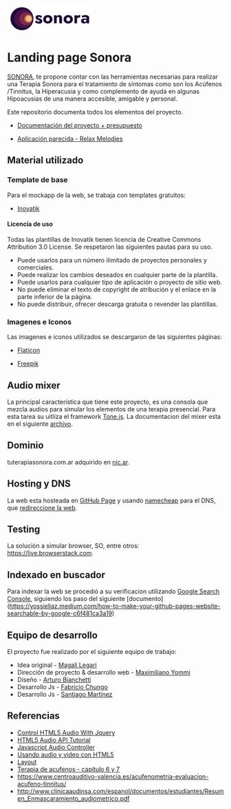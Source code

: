 ![](/static/media/images/logo.png)

# Landing page Sonora

[SONORA](https://tuterapiasonora.com.ar/), te propone contar con las herramientas necesarias para realizar una Terapia Sonora para el tratamiento de síntomas como son los Acúfenos /Tinnitus, la Hiperacusia y como complemento de ayuda en algunas Hipoacusias de una manera accesible, amigable y personal.

Este repositorio documenta todos los elementos del proyecto.

* [Documentación del proyecto + presupuesto](https://docs.google.com/document/d/1ugy5WmzbXrTaXAkonBSikriA0KSrUoubIkvGxgXH-ZA/edit#heading=h.z6ne0og04bp5)

* [Aplicación parecida - Relax Melodies](https://www.relaxmelodies.com/)

## Material utilizado

### Template de base
Para el mockapp de la web, se trabaja con templates gratuitos:

* [Inovatik](https://inovatik.com/tutor-video-course-landing-page-template.html)

#### Licencia de uso
Todas las plantillas de Inovatik tienen licencia de Creative Commons Attribution 3.0 License. Se respetaron las siguientes pautas para su uso.

* Puede usarlos para un número ilimitado de proyectos personales y comerciales.
* Puede realizar los cambios deseados en cualquier parte de la plantilla.
* Puede usarlos para cualquier tipo de aplicación o proyecto de sitio web.
* No puede eliminar el texto de copyright de atribución y el enlace en la parte inferior de la página.
* No puede distribuir, ofrecer descarga gratuita o revender las plantillas.

### Imagenes e Iconos
Las imagenes e iconos utilizados se descargaron de las siguientes páginas:

* [Flaticon](https://www.flaticon.es/)

* [Freepik](https://www.freepik.es/vector-gratis/ilustracion-concepto-cascos-musica_8610295.htm)  

## Audio mixer
La principal característica que tiene este proyecto, es una consola que mezcla audios para simular los elementos de una terapia presencial.
Para esta tarea su uitliza el framework [Tone.js](https://tonejs.github.io/). La documentacion del mixer esta en el siguiente [archivo](README_mixer.md).

## Dominio
tuterapiasonora.com.ar adquirido en [nic.ar](https://nic.ar/es/ayuda/instructivos/registro-de-dominio). 

## Hosting y DNS
La web esta hosteada en [GitHub Page](https://pages.github.com/) y usando [namecheap](https://www.namecheap.com) para el DNS, que [redireccione la web](https://curiosidadesespaciales.ar/2020/09/21/Tutorial-blog-2/).

## Testing
La solución a simular browser, SO, entre otros: https://live.browserstack.com.

## Indexado en buscador
Para indexar la web se procedió a su verificacion utilizando [Google Search Console](https://search.google.com), siguiendo los paso del siguiente [documento]
(https://yossieliaz.medium.com/how-to-make-your-github-pages-website-searchable-by-google-c6f481ca3a19)

## Equipo de desarrollo
El proyecto fue realizado por el siguiente equipo de trabajo:

* Idea original - [Magalí Legari](https://www.linkedin.com/in/magalí-legari-66813135)
* Dirección de proyecto & desarrollo web - [Maximiliano Yommi](https://www.linkedin.com/in/myommi)
* Diseño - [Arturo Bianchetti](https://www.linkedin.com/in/arturobianchetti)
* Desarrollo Js - [Fabricio Chungo](https://www.linkedin.com/in/fabricio-chungo-983421b2)
* Desarrollo Js - [Santiago Martínez](https://www.linkedin.com/in/santiago-a-martinez)

## Referencias 
* [Control HTML5 Audio With Jquery](https://codesamplez.com/programming/control-html5-audio-with-jquery)
* [HTML5 Audio API Tutorial](https://codesamplez.com/programming/html5-audio-api-tutorial)
* [Javascript Audio Controller](http://demo.codesamplez.com/javascript/audio)
* [Usando audio y video con HTML5](https://developer.mozilla.org/es/docs/Web/HTML/Usando_audio_y_video_con_HTML5)
* [Layout](https://developer.mozilla.org/en-US/docs/Learn/CSS/CSS_layout/Introduction)
* [Terapia de acufenos - capítulo 6 y 7](http://oa.upm.es/21318/1/PFC_ALVARO_RODRIGUEZ_LOPEZ.pdf)
* https://www.centroauditivo-valencia.es/acufenometria-evaluacion-acufeno-tinnitus/
* http://www.clinicaaudinsa.com/espanol/documentos/estudiantes/Resumen_Enmascaramiento_audiometrico.pdf